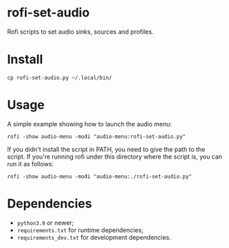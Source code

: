 # rofi-set-audio

Rofi scripts to set audio sinks, sources and profiles.

# Install

```
cp rofi-set-audio.py ~/.local/bin/
```

# Usage

A simple example showing how to launch the audio menu:

```
rofi -show audio-menu -modi "audio-menu:rofi-set-audio.py"
```

If you didn't install the script in PATH, you need to give the path to the script. If you're running rofi under this directory where the script is, you can run it as follows:

```
rofi -show audio-menu -modi "audio-menu:./rofi-set-audio.py"
```

# Dependencies

* `python3.9` or newer;
* `requirements.txt` for runtime dependencies;
* `requirements_dev.txt` for development dependencies.
